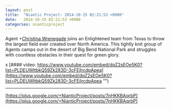 ```yaml
---
layout: post
title:  "Niantic Project: 2014-10-15 02:21:53 +0900"
date:   2014-10-15 02:21:53 +0900
categories: nianticproject
---
```

Agent +[Christina Wrenegade](https://plus.google.com/113251435356442523986 "") joins an Enlightened team from Texas to throw the largest field ever created over North America. This tightly knit group of Agents camps out in the desert of Big Bend National Park and struggles with countless obstacles in their quest for green glory.

x
[#### video: https://www.youtube.com/embed/dqZ2sEOe5K0?list=PLDEUWItbkQ59Zk283D-3cFEjlrcdpApea](https://www.youtube.com/embed/dqZ2sEOe5K0?list=PLDEUWItbkQ59Zk283D-3cFEjlrcdpApea "")
- - -
[https://plus.google.com/+NianticProject/posts/7nHKKBAqrbP](https://plus.google.com/+NianticProject/posts/7nHKKBAqrbP)
